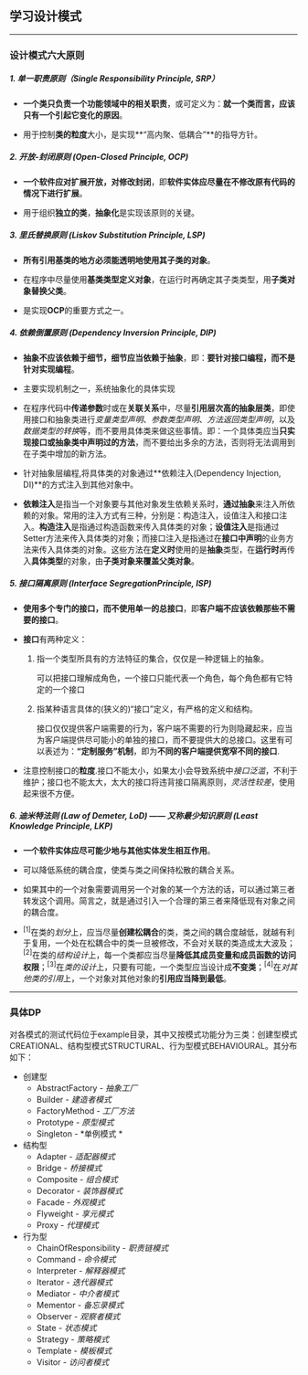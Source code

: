 ## 学习设计模式
___
### 设计模式六大原则
##### 1. 单一职责原则（Single Responsibility Principle, SRP）

  + **一个类只负责一个功能领域中的相关职责**，或可定义为：**就一个类而言，应该只有一个引起它变化的原因**。
  
  + 用于控制**类的粒度**大小，是实现**“高内聚、低耦合”**的指导方针。

##### 2. 开放-封闭原则 (Open-Closed Principle, OCP)

  + **一个软件应对扩展开放，对修改封闭**，即**软件实体应尽量在不修改原有代码的情况下进行扩展**。

  + 用于组织**独立的类**，**抽象化**是实现该原则的关键。

##### 3. 里氏替换原则 (Liskov Substitution Principle, LSP)

  + **所有引用基类的地方必须能透明地使用其子类的对象**。

  + 在程序中尽量使用**基类类型定义对象**，在运行时再确定其子类类型，用**子类对象替换父类**。

  + 是实现**OCP**的重要方式之一。

##### 4. 依赖倒置原则 (Dependency Inversion Principle, DIP)

  + **抽象不应该依赖于细节，细节应当依赖于抽象**，即：**要针对接口编程，而不是针对实现编程**。

  + 主要实现机制之一，系统抽象化的具体实现

  + 在程序代码中**传递参数**时或在**关联关系**中，尽量**引用层次高的抽象层类**，即使用接口和抽象类进行*变量类型声明*、*参数类型声明*、*方法返回类型声明*，以及*数据类型的转换*等，而不要用具体类来做这些事情。即：一个具体类应当**只实现接口或抽象类中声明过的方法**，而不要给出多余的方法，否则将无法调用到在子类中增加的新方法。

  + 针对抽象层编程,将具体类的对象通过**依赖注入(Dependency Injection, DI)**的方式注入到其他对象中。

  + **依赖注入**是指当一个对象要与其他对象发生依赖关系时，**通过抽象**来注入所依赖的对象。常用的注入方式有三种，分别是：构造注入，设值注入和接口注入。**构造注入**是指通过构造函数来传入具体类的对象；**设值注入**是指通过Setter方法来传入具体类的对象；而接口注入是指通过在**接口中声明**的业务方法来传入具体类的对象。这些方法在**定义时**使用的是**抽象**类型，在**运行时**再传入**具体类型**的对象，由**子类对象来覆盖父类对象**。
  
##### 5. 接口隔离原则 (Interface SegregationPrinciple, ISP)

  + **使用多个专门的接口，而不使用单一的总接口**，即**客户端不应该依赖那些不需要的接口**。

  + **接口**有两种定义：
    1. 指一个类型所具有的方法特征的集合，仅仅是一种逻辑上的抽象。

       可以把接口理解成角色，一个接口只能代表一个角色，每个角色都有它特定的一个接口

    2. 指某种语言具体的(狭义的)“接口”定义，有严格的定义和结构。

       接口仅仅提供客户端需要的行为，客户端不需要的行为则隐藏起来，应当为客户端提供尽可能小的单独的接口，而不要提供大的总接口。这里有可以表述为：**“定制服务”机制**，即为**不同的客户端提供宽窄不同的接口**.
       
  + 注意控制接口的**粒度**.接口不能太小，如果太小会导致系统中*接口泛滥*，不利于维护；接口也不能太大，太大的接口将违背接口隔离原则，*灵活性较差*，使用起来很不方便。

##### 6. 迪米特法则 (Law of Demeter, LoD) —— 又称最少知识原则 (Least Knowledge Principle, LKP)

  + **一个软件实体应尽可能少地与其他实体发生相互作用**。

  + 可以降低系统的耦合度，使类与类之间保持松散的耦合关系。

  + 如果其中的一个对象需要调用另一个对象的某一个方法的话，可以通过第三者转发这个调用。简言之，就是通过引入一个合理的第三者来降低现有对象之间的耦合度。

  + <sup>[1]</sup>在类的*划分*上，应当尽量**创建松耦合**的类，类之间的耦合度越低，就越有利于复用，一个处在松耦合中的类一旦被修改，不会对关联的类造成太大波及；<sup>[2]</sup>在类的*结构设计*上，每一个类都应当尽量**降低其成员变量和成员函数的访问权限**；<sup>[3]</sup>在*类的设计*上，只要有可能，一个类型应当设计成**不变类**；<sup>[4]</sup>在*对其他类的引用*上，一个对象对其他对象的**引用应当降到最低**。

___
### 具体DP
对各模式的测试代码位于example目录，其中又按模式功能分为三类：创建型模式CREATIONAL、结构型模式STRUCTURAL、行为型模式BEHAVIOURAL。其分布如下：
- 创建型
  - AbstractFactory - *抽象工厂*
  - Builder - *建造者模式*
  - FactoryMethod - *工厂方法*
  - Prototype - *原型模式*
  - Singleton - *单例模式 *
- 结构型
  - Adapter - *适配器模式*
  - Bridge - *桥接模式*
  - Composite - *组合模式*
  - Decorator - *装饰器模式*
  - Facade - *外观模式*
  - Flyweight - *享元模式*
  - Proxy - *代理模式*
- 行为型
  - ChainOfResponsibility - *职责链模式*
  - Command - *命令模式*
  - Interpreter - *解释器模式*
  - Iterator - *迭代器模式*
  - Mediator - *中介者模式*
  - Mementor - *备忘录模式*
  - Observer - *观察者模式*
  - State - *状态模式*
  - Strategy - *策略模式*
  - Template - *模板模式*
  - Visitor - *访问者模式*
